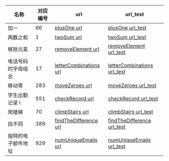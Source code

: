 名称 | 对应编号|url| url_test
---|---|---|---
加一|66|[plusOne url](https://github.com/huangxiaoxi0606/leetCode3/blob/master/plusOne/plusOne.php)|[ plusOne url_test](https://github.com/huangxiaoxi0606/leetCode3/blob/master/plusOne/test.php)
两数之和|1 |[twoSum url](https://github.com/huangxiaoxi0606/leetCode3/blob/master/twoSum/twoSum.php) | [twoSum url_test](https://github.com/huangxiaoxi0606/leetCode3/blob/master/twoSum/test.php)
移除元素|27 |[removeElement url](https://github.com/huangxiaoxi0606/leetCode3/blob/master/RemoveElement/RemoveElement.php) | [removeElement url_test](https://github.com/huangxiaoxi0606/leetCode3/blob/master/RemoveElement/test.php)
电话号码的字母组合|17 |[letterCombinations url](https://github.com/huangxiaoxi0606/leetCode3/blob/master/LetterCombinationsOfAPhoneNumber/LetterCombinationsOfAPhoneNumber.php) | [letterCombinations url_test](https://github.com/huangxiaoxi0606/leetCode3/blob/master/LetterCombinationsOfAPhoneNumber/test.php)
移动零|283 |[moveZeroes url](https://github.com/huangxiaoxi0606/leetCode3/blob/master/moveZeroes/moveZeroes.php) | [moveZeroes url_test](https://github.com/huangxiaoxi0606/leetCode3/blob/master/moveZeroes/test.php)
学生出勤记录 I|551 |[checkRecord url](https://github.com/huangxiaoxi0606/leetCode3/blob/master/checkRecord/checkRecord.php) | [checkRecord url_test](https://github.com/huangxiaoxi0606/leetCode3/blob/master/checkRecord/test.php)
爬楼梯 |70 |[climbStairs url](https://github.com/huangxiaoxi0606/leetCode3/blob/master/climbStairs/climbStairs.php) | [climbStairs url_test](https://github.com/huangxiaoxi0606/leetCode3/blob/master/climbStairs/test.php)
找不同 |389 |[findTheDifference url](https://github.com/huangxiaoxi0606/leetCode3/blob/master/findTheDifference/findTheDifference.php) | [findTheDifference url_test](https://github.com/huangxiaoxi0606/leetCode3/blob/master/findTheDifference/test.php)
独特的电子邮件地址 |929 |[numUniqueEmails url](https://github.com/huangxiaoxi0606/leetCode3/blob/master/numUniqueEmails/numUniqueEmails.php) | [numUniqueEmails url_test](https://github.com/huangxiaoxi0606/leetCode3/blob/master/numUniqueEmails/test.php)